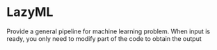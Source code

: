 # LazyML
Provide a general pipeline for machine learning problem. When input is ready, you only need to modify part of the code to obtain the output

